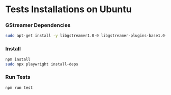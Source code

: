 # Tests Installations on Ubuntu

### GStreamer Dependencies

```sh
sudo apt-get install -y libgstreamer1.0-0 libgstreamer-plugins-base1.0-0 libgstreamer-plugins-good1.0-0 libgstreamer-plugins-bad1.0-0
```

### Install

```sh
npm install
sudo npx playwright install-deps
```

### Run Tests

```sh
npm run test
```
